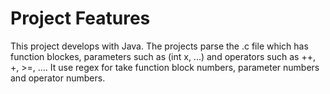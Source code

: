 # Project Features

This project develops with Java. The projects parse the .c file which has function blockes, parameters such as (int x, ...) and operators such as ++, +, >=, .... It use regex for take function block numbers, parameter numbers and operator numbers.
